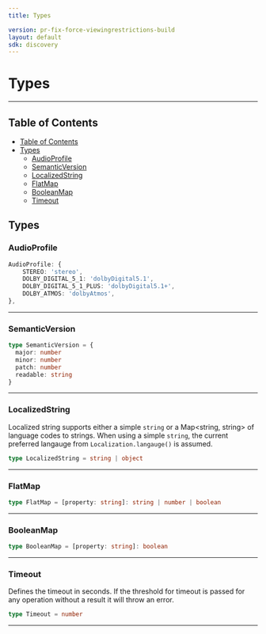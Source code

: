 ```yaml
---
title: Types

version: pr-fix-force-viewingrestrictions-build
layout: default
sdk: discovery
---
```


# Types

---

## Table of Contents

- [Table of Contents](#table-of-contents)
- [Types](#types)
  - [AudioProfile](#audioprofile)
  - [SemanticVersion](#semanticversion)
  - [LocalizedString](#localizedstring)
  - [FlatMap](#flatmap)
  - [BooleanMap](#booleanmap)
  - [Timeout](#timeout)

## Types

### AudioProfile

```typescript
AudioProfile: {
    STEREO: 'stereo',
    DOLBY_DIGITAL_5_1: 'dolbyDigital5.1',
    DOLBY_DIGITAL_5_1_PLUS: 'dolbyDigital5.1+',
    DOLBY_ATMOS: 'dolbyAtmos',
},

```

---

### SemanticVersion

```typescript
type SemanticVersion = {
  major: number
  minor: number
  patch: number
  readable: string
}
```

---

### LocalizedString

Localized string supports either a simple `string` or a Map<string, string> of language codes to strings. When using a simple `string`, the current preferred langauge from `Localization.langauge()` is assumed.

```typescript
type LocalizedString = string | object
```

---

### FlatMap

```typescript
type FlatMap = [property: string]: string | number | boolean
```

---

### BooleanMap

```typescript
type BooleanMap = [property: string]: boolean
```

---

### Timeout

Defines the timeout in seconds. If the threshold for timeout is passed for any operation without a result it will throw an error.

```typescript
type Timeout = number
```

---

